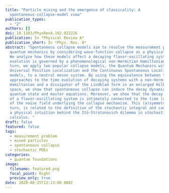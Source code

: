 ```yaml
---
title: "Particle mixing and the emergence of classicality: A
  spontaneous-collapse-model view"
publication_types:
  - "2"
authors: []
doi: 10.1103/PhysRevA.102.022226
publication: In *Physical Review A*
publication_short: In *Phys. Rev. A*
abstract: "Spontaneous collapse models aim to resolve the measurement problem in
  quantum mechanics by considering wave-function collapse as a physical process.
  We analyze how these models affect a decaying flavor-oscillating system whose
  evolution is governed by a phenomenological non-Hermitian Hamiltonian. In
  turn, we apply two popular collapse models, the Quantum Mechanics with
  Universal Position Localization and the Continuous Spontaneous Localization
  models, to a neutral meson system. By using the equivalence between the
  approaches to the time evolution of decaying systems with a non-Hermitian
  Hamiltonian and a dissipator of the Lindblad form in an enlarged Hilbert
  space, we show that spontaneous collapse can induce the decay dynamics in both
  quantum state and master equations. Moreover, we show that the decay property
  of a flavor-oscillating system is intimately connected to the time (a)symmetry
  of the noise field underlying the collapse mechanism. This (a)symmetry, in
  turn, is related to the definition of the stochastic integral and can provide
  a physical intuition behind the Itō-Stratonovich dilemma in stochastic
  calculus. "
draft: false
featured: false
tags:
  - measurement problem
  - mixed particles
  - spontaneous collapse
  - stochastic PDEs
categories:
  - quantum foundations
image:
  filename: featured.png
  focal_point: Right
  preview_only: true
date: 2020-08-25T12:13:00.000Z
---
```

